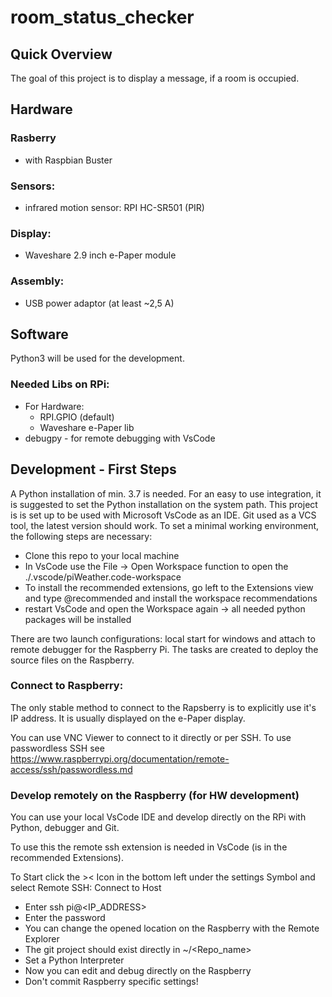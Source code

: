 # room_status_checker

Quick Overview
--------------

The goal of this project is to display a message, if a room is occupied.

Hardware
--------

### Rasberry
* with Raspbian Buster

### Sensors:
* infrared motion sensor: RPI HC-SR501 (PIR) 

### Display:
* Waveshare 2.9 inch e-Paper module 

### Assembly:
* USB power adaptor (at least ~2,5 A)

Software
--------

Python3 will be used for the development.

### Needed Libs on RPi:
* For Hardware:
  * RPI.GPIO (default)
  * Waveshare e-Paper lib
* debugpy - for remote debugging with VsCode


Development - First Steps
-------------------------

A Python installation of min. 3.7 is needed.
For an easy to use integration, it is suggested to set the Python installation on the system path.
This project is is set up to be used with Microsoft VsCode as an IDE.
Git used as a VCS tool, the latest version should work.
To set a minimal working environment, the following steps are necessary:

* Clone this repo to your local machine
* In VsCode use the File -> Open Workspace function to open the ./.vscode/piWeather.code-workspace
* To install the recommended extensions, go left to the Extensions view and type @recommended and install the workspace recommendations
* restart VsCode and open the Workspace again -> all needed python packages will be installed

There are two launch configurations: local start for windows and attach to remote debugger for the Raspberry Pi.
The tasks are created to deploy the source files on the Raspberry.

### Connect to Raspberry:

The only stable method to connect to the Rapsberry is to explicitly use it's IP address.
It is usually displayed on the e-Paper display.

You can use VNC Viewer to connect to it directly or per SSH.
To use passwordless SSH see https://www.raspberrypi.org/documentation/remote-access/ssh/passwordless.md

### Develop remotely on the Raspberry (for HW development)

You can use your local VsCode IDE and develop directly on the RPi with
Python, debugger and Git.

To use this the remote ssh extension is needed in VsCode (is in the recommended Extensions).

To Start click the >< Icon in the bottom left under the settings Symbol and select Remote SSH: Connect to Host
* Enter ssh pi@<IP_ADDRESS> 
* Enter the password
* You can change the opened location on the Raspberry with the Remote Explorer 
* The git project should exist directly in ~/<Repo_name>
* Set a Python Interpreter
* Now you can edit and debug directly on the Raspberry
* Don't commit Raspberry specific settings!


